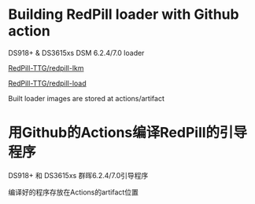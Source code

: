 # Building RedPill loader with Github action

DS918+ & DS3615xs DSM 6.2.4/7.0 loader

[RedPill-TTG/redpill-lkm](https://github.com/RedPill-TTG/redpill-lkm)

[RedPill-TTG/redpill-load](https://github.com/RedPill-TTG/redpill-load)

Built loader images are stored at actions/artifact


# 用Github的Actions编译RedPill的引导程序

DS918+ 和 DS3615xs 群晖6.2.4/7.0引导程序

编译好的程序存放在Actions的artifact位置
